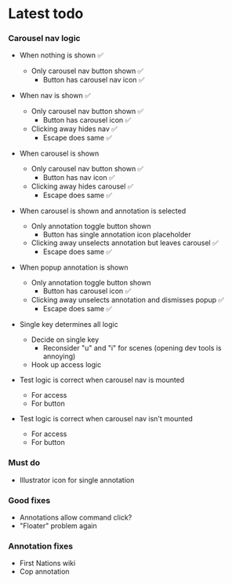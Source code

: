 # Latest todo

### Carousel nav logic
* When nothing is shown ✅
    * Only carousel nav button shown ✅
        * Button has carousel nav icon ✅
* When nav is shown ✅
    * Only carousel nav button shown ✅
        * Button has carousel icon ✅
    * Clicking away hides nav ✅
        * Escape does same ✅
* When carousel is shown
    * Only carousel nav button shown ✅
        * Button has nav icon ✅
    * Clicking away hides carousel ✅
        * Escape does same ✅

* When carousel is shown and annotation is selected
    * Only annotation toggle button shown
        * Button has single annotation icon placeholder
    * Clicking away unselects annotation but leaves carousel ✅
        * Escape does same ✅
* When popup annotation is shown
    * Only annotation toggle button shown
        * Button has carousel icon ✅
    * Clicking away unselects annotation and dismisses popup ✅
        * Escape does same ✅
* Single key determines all logic
    * Decide on single key
        * Reconsider "u" and "i" for scenes (opening dev tools is annoying)
    * Hook up access logic
* Test logic is correct when carousel nav is mounted
    * For access
    * For button
* Test logic is correct when carousel nav isn't mounted
    * For access
    * For button


### Must do
* Illustrator icon for single annotation

### Good fixes
* Annotations allow command click?
* "Floater" problem again

### Annotation fixes
* First Nations wiki
* Cop annotation